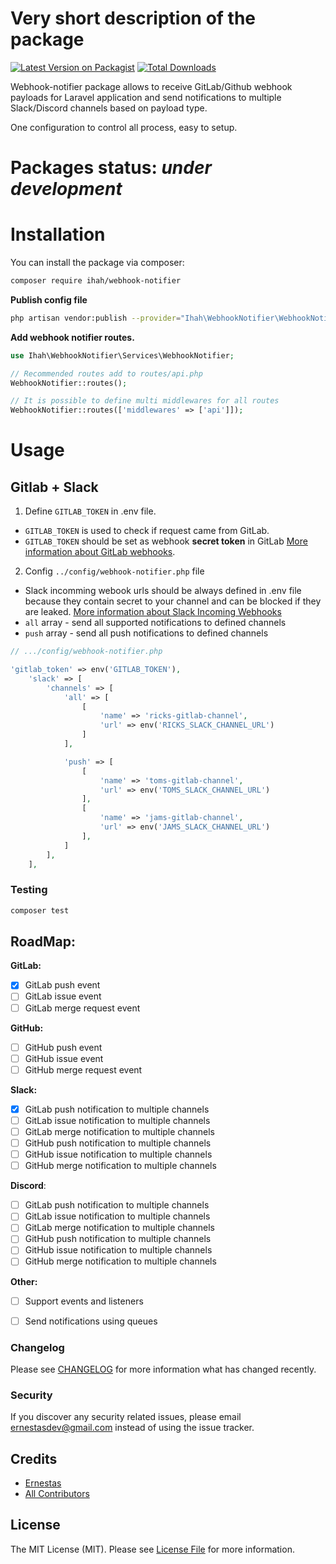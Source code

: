 # Very short description of the package

[![Latest Version on Packagist](https://img.shields.io/packagist/v/ihah/webhook-notifier.svg?style=flat-square)](https://packagist.org/packages/ihah/webhook-notifier)
[![Total Downloads](https://img.shields.io/packagist/dt/ihah/webhook-notifier.svg?style=flat-square)](https://packagist.org/packages/ihah/webhook-notifier)

Webhook-notifier package allows to receive GitLab/Github webhook payloads for Laravel application and send notifications to multiple Slack/Discord channels based on payload type.

One configuration to control all process, easy to setup.

# Packages status: ***under development***


# Installation

You can install the package via composer:

```bash
composer require ihah/webhook-notifier
```

**Publish config file**

```bash
php artisan vendor:publish --provider="Ihah\WebhookNotifier\WebhookNotifierServiceProvider" --tag=config
```

**Add webhook notifier routes.**

```php
use Ihah\WebhookNotifier\Services\WebhookNotifier;

// Recommended routes add to routes/api.php
WebhookNotifier::routes();

// It is possible to define multi middlewares for all routes
WebhookNotifier::routes(['middlewares' => ['api']]);
```


# Usage

## Gitlab + Slack

1. Define `GITLAB_TOKEN` in .env file. 
* `GITLAB_TOKEN` is used to check if request came from GitLab. 
* `GITLAB_TOKEN` should be set as webhook **secret token** in GitLab [More information about GitLab webhooks](https://docs.gitlab.com/ee/user/project/integrations/webhooks.html).

2. Config `../config/webhook-notifier.php` file
* Slack incomming webook urls should be always defined in .env file because they contain secret to your channel and can be blocked if they are leaked. [More information about Slack Incoming Webhooks](https://api.slack.com/messaging/webhooks)
* `all` array - send all supported notifications to defined channels
* `push` array - send all push notifications to defined channels


``` php
// .../config/webhook-notifier.php

'gitlab_token' => env('GITLAB_TOKEN'),
    'slack' => [
        'channels' => [
            'all' => [
                [
                    'name' => 'ricks-gitlab-channel',
                    'url' => env('RICKS_SLACK_CHANNEL_URL')
                ]
            ],

            'push' => [
                [
                    'name' => 'toms-gitlab-channel',
                    'url' => env('TOMS_SLACK_CHANNEL_URL')
                ],
                [
                    'name' => 'jams-gitlab-channel',
                    'url' => env('JAMS_SLACK_CHANNEL_URL')
                ],
            ]
        ],
    ],
```

### Testing

``` bash
composer test
```

## RoadMap:

**GitLab:**
- [x] GitLab push event
- [ ] GitLab issue event
- [ ] GitLab merge request event

**GitHub:**
- [ ] GitHub push event
- [ ] GitHub issue event
- [ ] GitHub merge request event

**Slack:**
- [x] GitLab push notification to multiple channels
- [ ] GitLab issue notification to multiple channels
- [ ] GitLab merge notification to multiple channels
- [ ] GitHub push notification to multiple channels
- [ ] GitHub issue notification to multiple channels
- [ ] GitHub merge notification to multiple channels

**Discord**:
- [ ] GitLab push notification to multiple channels
- [ ] GitLab issue notification to multiple channels
- [ ] GitLab merge notification to multiple channels
- [ ] GitHub push notification to multiple channels
- [ ] GitHub issue notification to multiple channels
- [ ] GitHub merge notification to multiple channels

**Other:**
- [ ] Support events and listeners
- [ ] Send notifications using queues  


### Changelog

Please see [CHANGELOG](CHANGELOG.md) for more information what has changed recently.

### Security

If you discover any security related issues, please email ernestasdev@gmail.com instead of using the issue tracker.

## Credits

- [Ernestas](https://github.com/ihah)
- [All Contributors](../../contributors)

## License

The MIT License (MIT). Please see [License File](LICENSE.md) for more information.
